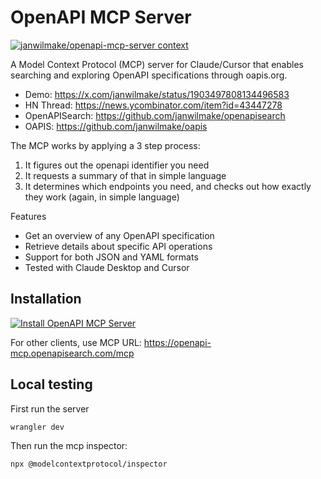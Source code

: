 # OpenAPI MCP Server

[![janwilmake/openapi-mcp-server context](https://badge.forgithub.com/janwilmake/openapi-mcp-server?excludePathPatterns=*.yaml)](https://uithub.com/janwilmake/openapi-mcp-server?excludePathPatterns=*.yaml)

A Model Context Protocol (MCP) server for Claude/Cursor that enables searching and exploring OpenAPI specifications through oapis.org.

- Demo: https://x.com/janwilmake/status/1903497808134496583
- HN Thread: https://news.ycombinator.com/item?id=43447278
- OpenAPISearch: https://github.com/janwilmake/openapisearch
- OAPIS: https://github.com/janwilmake/oapis

The MCP works by applying a 3 step process:

1. It figures out the openapi identifier you need
2. It requests a summary of that in simple language
3. It determines which endpoints you need, and checks out how exactly they work (again, in simple language)

Features

- Get an overview of any OpenAPI specification
- Retrieve details about specific API operations
- Support for both JSON and YAML formats
- Tested with Claude Desktop and Cursor

## Installation

[![Install OpenAPI MCP Server](https://img.shields.io/badge/Install_MCP-OpenAPI%20MCP%20Server-1e3a8a?style=for-the-badge)](https://installthismcp.com/OpenAPI%20MCP%20Server?url=https%3A%2F%2Fopenapi-mcp.openapisearch.com%2Fmcp)

For other clients, use MCP URL: https://openapi-mcp.openapisearch.com/mcp

## Local testing

First run the server

```
wrangler dev
```

Then run the mcp inspector:

```
npx @modelcontextprotocol/inspector
```
